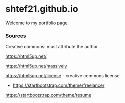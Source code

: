 # shtef21.github.io

Welcome to my portfolio page.

### Sources

Creative commons: must attribute the author

https://html5up.net/

https://html5up.net/massively

https://html5up.net/license - creative commons license

* https://startbootstrap.com/theme/freelancer

https://startbootstrap.com/theme/resume
